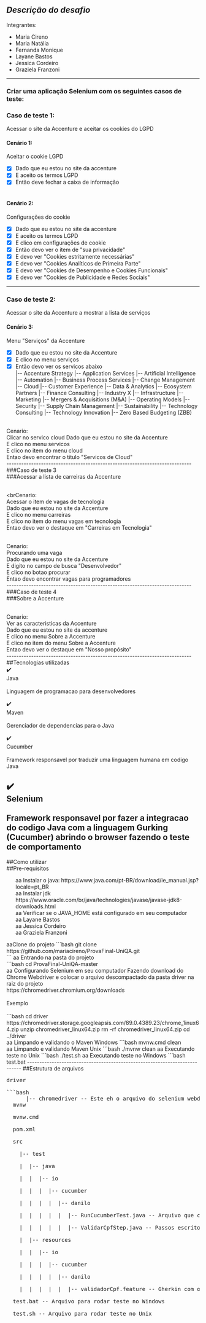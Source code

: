 ## *Descrição do desafio*<br>
Integrantes:<br>

- Maria Cireno<br>
- Maria Natália<br>
- Fernanda Monique<br>
- Layane Bastos<br>
- Jessica Cordeiro<br>
- Graziela Franzoni<br>
---------------------------------------------------------------------------
### Criar uma aplicação Selenium com os seguintes casos de teste:<br>
### Caso de teste 1:<br>
Acessar o site da Accenture e aceitar os cookies do LGPD<br>

#### Cenário 1:<br>
Aceitar o cookie LGPD<br>
   - [x] Dado que eu estou no site da accenture<br>
   - [x] E aceito os termos LGPD<br>
   - [x] Então deve fechar a caixa de informação<br><br>

#### Cenário 2:<br> 
Configurações do cookie<br>
   - [x] Dado que eu estou no site da accenture<br>
   - [x] E aceito os termos LGPD<br>
   - [x] E clico em configurações de cookie<br>
   - [x] Então devo ver o item de "sua privacidade"<br>
   - [x] E devo ver "Cookies estritamente necessárias"<br>
   - [x] E devo ver "Cookies Analíticos de Primeira Parte"<br>
   - [x] E devo ver "Cookies de Desempenho e Cookies Funcionais"<br>
   - [x] E devo ver "Cookies de Publicidade e Redes Sociais"<br>
---------------------------------------------------------------------------
### Caso de teste 2:<br>
Acessar o site da Accenture a mostrar a lista de serviços<br>

#### Cenário 3:
Menu "Serviços" da Accenture<br>
   - [x] Dado que eu estou no site da Accenture<br>
   - [x] E clico no menu serviços<br>
   - [x] Então devo ver os servicos abaixo<br>
         |-- Accenture Strategy
         |-- Application Services
         |-- Artificial Intelligence
         |-- Automation
         |-- Business Process Services
         |-- Change Management
         |-- Cloud
         |-- Customer Experience
         |-- Data & Analytics
         |-- Ecosystem Partners
         |-- Finance Consulting
         |-- Industry X
         |-- Infrastructure
         |-- Marketing
         |-- Mergers & Acquisitions (M&A)
         |-- Operating Models
         |-- Security
         |-- Supply Chain Management
         |-- Sustainability
         |-- Technology Consulting
         |-- Technology Innovation
         |-- Zero Based Budgeting (ZBB)

<br>Cenario:</br> Clicar no servico cloud
Dado que eu estou no site da Accenture<br>
E clico no menu servicos<br>
E clico no item do menu cloud<br>
Entao devo encontrar o titulo "Servicos de Cloud"<br>
---------------------------------------------------------------------------<br>
###Caso de teste 3<br>
###Acessar a lista de carreiras da Accenture<br><br>

<brCenario:</br> Acessar o item de vagas de tecnologia<br>
Dado que eu estou no site da Accenture<br>
E clico no menu carreiras<br>
E clico no item do menu vagas em tecnologia<br>
Entao devo ver o destaque em "Carreiras em Tecnologia"<br>

<br>Cenario:</br> Procurando uma vaga<br>
Dado que eu estou no site da Accenture<br>
E digito no campo de busca "Desenvolvedor"<br>
E clico no botao procurar<br>
Entao devo encontrar vagas para programadores<br>
---------------------------------------------------------------------------<br>
###Caso de teste 4<br>
###Sobre a Accenture<br>

<br>Cenario:</br> Ver as caracteristicas da Accenture<br>
Dado que eu estou no site da accenture<br>
E clico no menu Sobre a Accenture<br>
E clico no item do menu Sobre a Accenture<br>
Entao devo ver o destaque em "Nosso propósito"<br>
---------------------------------------------------------------------------<br>
##Tecnologias utilizadas<br>
:heavy_check_mark: <br>Java</br><br>
Linguagem de programacao para desenvolvedores<br>

:heavy_check_mark: <br>Maven</br><br>
Gerenciador de dependencias para o Java<br>

:heavy_check_mark: <br>Cucumber</br><br>
Framework responsavel por traduzir uma linguagem humana em codigo Java<br>

:heavy_check_mark: <br>Selenium</br><br>
Framework responsavel por fazer a integracao do codigo Java com a linguagem Gurking (Cucumber) abrindo o browser fazendo o teste de comportamento<br>
---------------------------------------------------------------------------
##Como utilizar<br>
##Pre-requisitos<br>
<ul>
  <l1>aa</l1> Instalar o java: https://www.java.com/pt-BR/download/ie_manual.jsp?locale=pt_BR<br>
  <l1>aa</l1> Instalar jdk https://www.oracle.com/br/java/technologies/javase/javase-jdk8-downloads.html<br>
  <l1>aa</l1> Verificar se o JAVA_HOME está configurado em seu computador<br>
  <l1>aa</l1> Layane Bastos<br>
  <l1>aa</l1> Jessica Cordeiro<br>
  <l1>aa</l1> Graziela Franzoni<br>
</ul>      
<l1>aa<l1</l1>Clone do projeto 
```bash
git clone https://github.com/mariacireno/ProvaFinal-UniQA.git<br>
```
<l1>aa</l1> Entrando na pasta do projeto<br>
```bash
cd ProvaFinal-UniQA-master<br>
<l1>aa</l1> Configurando Selenium em seu computador
Fazendo download do Chrome Webdriver e colocar o arquivo descompactado da pasta driver na raiz do projeto<br>
https://chromedriver.chromium.org/downloads<br>
<br>Exemplo</br><br>
```bash
cd driver https://chromedriver.storage.googleapsis.com/89.0.4389.23/chrome_1inux64.zip
unzip chromedriver_linux64.zip
rm -rf chromedriver_linux64.zip
cd ../driver<br>
<l1>aa</l1> Limpando e validando o Maven Windows
```bash
mvnw.cmd clean<br>
<l1>aa</l1> Limpando e validando Maven Unix
```bash
./mvnw clean
<l1>aa</l1> Executando teste no Unix
```bash
./test.sh
<l1>aa</l1> Executando teste no Windows
```bash
test.bat
---------------------------------------------------------------------------
##Estrutura de arquivos
<pre>
driver<br> 
```bash
      |-- chromedriver -- Este eh o arquivo do selenium webdriver, substitua este arquivo com a versao da sua maquina
  mvnw<br>
  mvnw.cmd<br>
  pom.xml<br>
  src<br>
    |-- test<br>
    |  |-- java<br>
    |  |  |-- io<br>
    |  |  |  |-- cucumber<br>
    |  |  |  |  |-- danilo<br>
    |  |  |  |  |  |-- RunCucumberTest.java -- Arquivo que configura a inicialização do Java test<br> 
    |  |  |  |  |  |-- ValidarCpfStep.java -- Passos escritos em java com selenium abrindo o browser e testando a aplicação<br>
    |  |-- resources<br>
    |  |  |-- io<br>
    |  |  |  |-- cucumber<br>
    |  |  |  |  |-- danilo<br>
    |  |  |  |  |  |-- validadorCpf.feature -- Gherkin com os cenários de teste de acordo com o meu cliente<br>
  test.bat -- Arquivo para rodar teste no Windows<br>
  test.sh -- Arquivo para rodar teste no Unix<br>
  </pre>